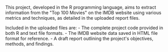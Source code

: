 This project, developed in the R programming language, aims to extract information from the "Top 100 Movies" on the IMDB website using various metrics and techniques, as detailed in the uploaded report files.

Included in the uploaded files are:
    - The complete project code provided in both R and text file formats.
    - The IMDB website data saved in HTML file format for reference.
    - A draft report outlining the project's objectives, methods, and findings.
